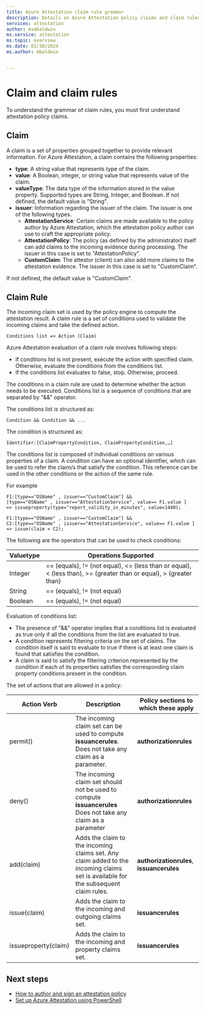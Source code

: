 ```yaml
---
title: Azure Attestation claim rule grammar
description: Details on Azure Attestation policy claims and claim rules.
services: attestation
author: msmbaldwin
ms.service: attestation
ms.topic: overview
ms.date: 01/30/2024
ms.author: mbaldwin


---
```

# Claim and claim rules

To understand the grammar of claim rules, you must first understand attestation policy claims.

## Claim

A claim is a set of properties grouped together to provide relevant information. For Azure Attestation, a claim contains the following properties:

- **type**: A string value that represents type of the claim.
- **value**: A Boolean, integer, or string value that represents value of the claim.
- **valueType**: The data type of the information stored in the value property. Supported types are String, Integer, and Boolean. If not defined, the default value is "String".
- **issuer**: Information regarding the issuer of the claim. The issuer is one of the following types.
  - **AttestationService**: Certain claims are made available to the policy author by Azure Attestation, which the attestation policy author can use to craft the appropriate policy.
  - **AttestationPolicy**: The policy (as defined by the administrator) itself can add claims to the incoming evidence during processing. The issuer in this case is set to "AttestationPolicy".
  - **CustomClaim**: The attestor (client) can also add more claims to the attestation evidence. The issuer in this case is set to "CustomClaim".

If not defined, the default value is "CustomClaim".

## Claim Rule

The incoming claim set is used by the policy engine to compute the attestation result. A claim rule is a set of conditions used to validate the incoming claims and take the defined action.

```
Conditions list => Action (Claim)
```

Azure Attestation evaluation of a claim rule involves following steps:

- If conditions list is not present, execute the action with specified claim. Otherwise, evaluate the conditions from the conditions list.
- If the conditions list evaluates to false, stop. Otherwise, proceed.

The conditions in a claim rule are used to determine whether the action needs to be executed. Conditions list is a sequence of conditions that are separated by "&&" operator.

The conditions list is structured as:

```
Condition && Condition && ...
```

The condition is structured as:

```
Identifier:[ClaimPropertyCondition, ClaimPropertyCondition,…]
```

The conditions list is composed of individual conditions on various properties of a claim. A condition can have an optional identifier, which can be used to refer the claim/s that satisfy the condition. This reference can be used in the other conditions or the action of the same rule.

For example

```
F1:[type=="OSName" , issuer=="CustomClaim"] && 
[type=="OSName" , issuer=="AttestationService", value== F1.value ] 
=> issueproperty(type="report_validity_in_minutes", value=1440);

F1:[type=="OSName" , issuer=="CustomClaim"] && 
C2:[type=="OSName" , issuer=="AttestationService", value== F1.value ] 
=> issue(claim = C2);
```

The following are the operators that can be used to check conditions:

| Valuetype | Operations Supported |
|--|--|
| Integer | == (equals), \!= (not equal), <= (less than or equal), < (less than), >= (greater than or equal), > (greater than) |
| String | == (equals), \!= (not equal) |
| Boolean | == (equals), \!= (not equal) |

Evaluation of conditions list:

- The presence of "&&" operator implies that a conditions list is evaluated as true only if all the conditions from the list are evaluated to true.
- A condition represents filtering criteria on the set of claims. The condition itself is said to evaluate to true if there is at least one claim is found that satisfies the condition.
- A claim is said to satisfy the filtering criterion represented by the condition if each of its properties satisfies the corresponding claim property conditions present in the condition.  

The set of actions that are allowed in a policy:

| Action Verb | Description | Policy sections to which these apply |
|--|--|--|
| permit() | The incoming claim set can be used to compute **issuancerules**. Does not take any claim as a parameter. | **authorizationrules** |
| deny() | The incoming claim set should not be used to compute **issuancerules** Does not take any claim as a parameter | **authorizationrules** |
| add(claim) | Adds the claim to the incoming claims set. Any claim added to the incoming claims set is available for the subsequent claim rules. |**authorizationrules**, **issuancerules** |
| issue(claim) | Adds the claim to the incoming and outgoing claims set. | **issuancerules** |
| issueproperty(claim) | Adds the claim to the incoming and property claims set. | **issuancerules** |

## Next steps

- [How to author and sign an attestation policy](author-sign-policy.md)
- [Set up Azure Attestation using PowerShell](quickstart-powershell.md)